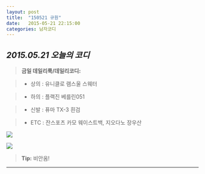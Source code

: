 ```yaml
---
layout: post
title:  "150521 규원"
date:   2015-05-21 22:15:00
categories: 남자코디
---
```




*2015.05.21 오늘의 코디*
-------------


> **금일 데일리룩/데일리코디:**

> - 상의 : 유니클로 램스울 스웨터


> - 하의 : 플랙진 베를린051


> - 신발 : 퓨마 TX-3 흰검

> -  ETC : 잔스포츠 카모 웨이스트백, 지오다노 장우산



  
![](https://lh6.googleusercontent.com/-W7A9GRNXeb8/VWhssF6ggqI/AAAAAAAAACY/Qk8RHFcml2c/w684-h563-no/4-1.jpg)

![](https://lh3.googleusercontent.com/-PhNZV8NcMZk/VWhsshtQjOI/AAAAAAAAACg/3AojYukmcs4/w676-h563-no/4-2.jpg)

> **Tip:** 비안옴!


----------
